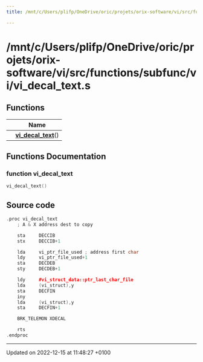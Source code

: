 ```yaml
---
title: /mnt/c/Users/plifp/OneDrive/oric/projets/orix-software/vi/src/functions/subfunc/vi/vi_decal_text.s

---
```


# /mnt/c/Users/plifp/OneDrive/oric/projets/orix-software/vi/src/functions/subfunc/vi/vi_decal_text.s



## Functions

|                | Name           |
| -------------- | -------------- |
| | **[vi_decal_text](Files/vi__decal__text_8s.md#function-vi-decal-text)**() |


## Functions Documentation

### function vi_decal_text

```cpp
vi_decal_text()
```




## Source code

```cpp
.proc vi_decal_text
    ; A & X address dest to copy

    sta     DECCIB
    stx     DECCIB+1

    lda     vi_ptr_file_used ; address first char
    ldy     vi_ptr_file_used+1
    sta     DECDEB
    sty     DECDEB+1

    ldy     #vi_struct_data::ptr_last_char_file
    lda     (vi_struct),y
    sta     DECFIN
    iny
    lda     (vi_struct),y
    sta     DECFIN+1

    BRK_TELEMON XDECAL

    rts
.endproc
```


-------------------------------

Updated on 2022-12-15 at 11:48:27 +0100
